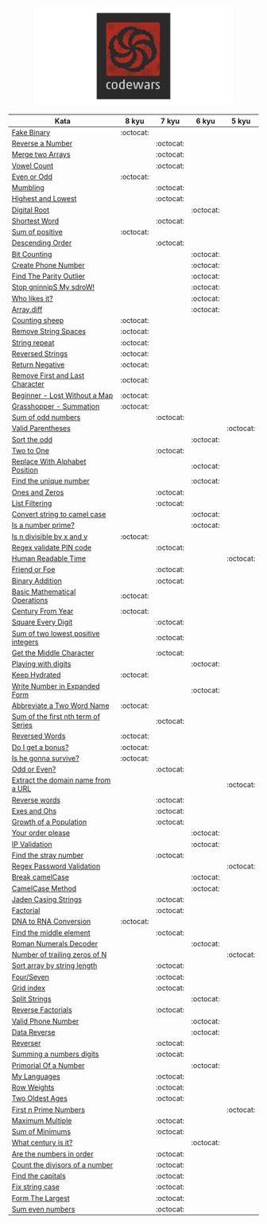 <p align="center">
<img src="icon.png" width="400" height="200" center="true" />
</p>



| Kata | 8 kyu | 7 kyu | 6 kyu | 5 kyu | 
| ----------|:----------:|:----------:|:----------:|:----------:|
| [Fake Binary](https://github.com/ask-xl/JS-Codewars/blob/main/8-kyu/Fake_Binary.js)|:octocat:|
| [Reverse a Number](https://github.com/ask-xl/JS-Codewars/blob/main/7-kyu/Reverse_a_Number.js)||:octocat:|
| [Merge two Arrays](https://github.com/ask-xl/JS-Codewars/blob/main/7-kyu/merge_two_arrays.js)||:octocat:|
| [Vowel Count](https://github.com/ask-xl/JS-Codewars/blob/main/7-kyu/Vowel_Count.js)||:octocat:|
| [Even or Odd](https://github.com/ask-xl/JS-Codewars/blob/main/8-kyu/Even_or_Odd.js)|:octocat:|
| [Mumbling](https://github.com/ask-xl/JS-Codewars/blob/main/7-kyu/Mumbling.js)||:octocat:|
| [Highest and Lowest](https://github.com/ask-xl/JS-Codewars/blob/main/7-kyu/Highest_and_Lowest.js)||:octocat:|
| [Digital Root](https://github.com/ask-xl/JS-Codewars/blob/main/6-kyu/Digital_Root.js)|||:octocat:|
| [Shortest Word](https://github.com/ask-xl/JS-Codewars/blob/main/7-kyu/Shortest_Word.js)||:octocat:|
| [Sum of positive](https://github.com/ask-xl/JS-Codewars/blob/main/8-kyu/Sum_of_positive.js)|:octocat:|
| [Descending Order](https://github.com/ask-xl/JS-Codewars/blob/main/7-kyu/Descending_Order.js)||:octocat:|
| [Bit Counting](https://github.com/ask-xl/JS-Codewars/blob/main/6-kyu/Bit_Counting.js)|||:octocat:|
| [Create Phone Number](https://github.com/ask-xl/JS-Codewars/blob/main/6-kyu/Create_Phone_Number.js)|||:octocat:|
| [Find The Parity Outlier](https://github.com/ask-xl/JS-Codewars/blob/main/6-kyu/Find_The_Parity_Outlier.js)|||:octocat:|
| [Stop gninnipS My sdroW!](https://github.com/ask-xl/JS-Codewars/blob/main/6-kyu/Stop_gninnipS_My_sdroW!.js)|||:octocat:|
| [Who likes it?](https://github.com/ask-xl/JS-Codewars/blob/main/6-kyu/Who_likes_it.js)|||:octocat:|
| [Array.diff](https://github.com/ask-xl/JS-Codewars/blob/main/6-kyu/Arraydiff.js)|||:octocat:|
| [Counting sheep](https://github.com/ask-xl/JS-Codewars/blob/main/8-kyu/Counting_sheep.js)|:octocat:|
| [Remove String Spaces](https://github.com/ask-xl/JS-Codewars/blob/main/8-kyu/Remove_String_Spaces.js)|:octocat:|
| [String repeat](https://github.com/ask-xl/JS-Codewars/blob/main/8-kyu/String_repeat.js)|:octocat:|
| [Reversed Strings](https://github.com/ask-xl/JS-Codewars/blob/main/8-kyu/Reversed_Strings.js)|:octocat:|
| [Return Negative](https://github.com/ask-xl/JS-Codewars/blob/main/8-kyu/Return_Negative.js)|:octocat:|
| [Remove First and Last Character](https://github.com/ask-xl/JS-Codewars/blob/main/8-kyu/Remove_First_and_Last_Character.js)|:octocat:|
| [Beginner - Lost Without a Map](https://github.com/ask-xl/JS-Codewars/blob/main/8-kyu/Beginner-LostWithoutaMap.js)|:octocat:|
| [Grasshopper - Summation](https://github.com/ask-xl/JS-Codewars/blob/main/8-kyu/Grasshopper-Summation.js)|:octocat:|
| [Sum of odd numbers](https://github.com/ask-xl/JS-Codewars/blob/main/7-kyu/Sum_of_odd_numbers.js)||:octocat:|
| [Valid Parentheses](https://github.com/ask-xl/JS-Codewars/blob/main/5-kyu/Valid_Parentheses.js)||||:octocat:|
| [Sort the odd](https://github.com/ask-xl/JS-Codewars/blob/main/6-kyu/Sort_the_odd.js)|||:octocat:|
| [Two to One](https://github.com/ask-xl/JS-Codewars/blob/main/7-kyu/Two_to_One.js)||:octocat:|
| [Replace With Alphabet Position](https://github.com/ask-xl/JS-Codewars/blob/main/6-kyu/Replace_With_Alphabet_Position.js)|||:octocat:|
| [Find the unique number](https://github.com/ask-xl/JS-Codewars/blob/main/6-kyu/Find_the_unique_number.js)|||:octocat:|
| [Ones and Zeros](https://github.com/ask-xl/JS-Codewars/blob/main/7-kyu/Ones_and_Zeros.js)||:octocat:|
| [List Filtering](https://github.com/ask-xl/JS-Codewars/blob/main/7-kyu/List_Filtering.js)||:octocat:|
| [Convert string to camel case](https://github.com/ask-xl/JS-Codewars/blob/main/6-kyu/Convert_string_to_camel_case.js)|||:octocat:|
| [Is a number prime?](https://github.com/ask-xl/JS-Codewars/blob/main/6-kyu/Is_a_number_prime.js)|||:octocat:|
| [Is n divisible by x and y](https://github.com/ask-xl/JS-Codewars/blob/main/8-kyu/Is_n_divisible_by_x_and_y.js)|:octocat:|
| [Regex validate PIN code](https://github.com/ask-xl/JS-Codewars/blob/main/7-kyu/Regex_validate_PIN_code.js)||:octocat:|
| [Human Readable Time](https://github.com/ask-xl/JS-Codewars/blob/main/5-kyu/Human_Readable_Time.js)||||:octocat:|
| [Friend or Foe](https://github.com/ask-xl/JS-Codewars/blob/main/7-kyu/Friend_or_Foe.js)||:octocat:|
| [Binary Addition](https://github.com/ask-xl/JS-Codewars/blob/main/7-kyu/Binary_Addition.js)||:octocat:|
| [Basic Mathematical Operations](https://github.com/ask-xl/JS-Codewars/blob/main/8-kyu/Basic_Mathematical_Operations.js)|:octocat:|
| [Century From Year](https://github.com/ask-xl/JS-Codewars/blob/main/8-kyu/Century_From_Year.js)|:octocat:|
| [Square Every Digit](https://github.com/ask-xl/JS-Codewars/blob/main/7-kyu/Square_Every_Digit.js)||:octocat:|
| [Sum of two lowest positive integers](https://github.com/ask-xl/JS-Codewars/blob/main/7-kyu/Sum_of_two_lowest_positive_integers.js)||:octocat:|
| [Get the Middle Character](https://github.com/ask-xl/JS-Codewars/blob/main/7-kyu/Get_the_Middle_Character.js)||:octocat:|
| [Playing with digits](https://github.com/ask-xl/JS-Codewars/blob/main/6-kyu/Playing_with_digits.js)|||:octocat:|
| [Keep Hydrated](https://github.com/ask-xl/JS-Codewars/blob/main/8-kyu/Keep_Hydrated.js)|:octocat:|
| [Write Number in Expanded Form](https://github.com/ask-xl/JS-Codewars/blob/main/6-kyu/Write_Number_in_Expanded_Form.js)|||:octocat:|
| [Abbreviate a Two Word Name](https://github.com/ask-xl/JS-Codewars/blob/main/8-kyu/Abbreviate_a_Two_Word_Name.js)|:octocat:|
| [Sum of the first nth term of Series](https://github.com/ask-xl/JS-Codewars/blob/main/7-kyu/Sum_of_the_first_nth_term_of_Series.js)||:octocat:|
| [Reversed Words](https://github.com/ask-xl/JS-Codewars/blob/main/8-kyu/Reversed_Words.js)|:octocat:|
| [Do I get a bonus?](https://github.com/ask-xl/JS-Codewars/blob/main/8-kyu/Do_I_get_a_bonus.js)|:octocat:|
| [Is he gonna survive?](https://github.com/ask-xl/JS-Codewars/blob/main/8-kyu/Is_he_gonna_survive.js)|:octocat:|
| [Odd or Even?](https://github.com/ask-xl/JS-Codewars/blob/main/7-kyu/Odd_or_Even.js)||:octocat:|
| [Extract the domain name from a URL](https://github.com/ask-xl/JS-Codewars/blob/main/5-kyu/Extract_the_domain_name_from_a_URL.js)||||:octocat:|
| [Reverse words](https://github.com/ask-xl/JS-Codewars/blob/main/7-kyu/Reverse_words.js)||:octocat:|
| [Exes and Ohs](https://github.com/ask-xl/JS-Codewars/blob/main/7-kyu/Exes_and_Ohs.js)||:octocat:|
| [Growth of a Population](https://github.com/ask-xl/JS-Codewars/blob/main/7-kyu/Growth_of_a_Population.js)||:octocat:|
| [Your order please](https://github.com/ask-xl/JS-Codewars/blob/main/6-kyu/Your_order_please.js)|||:octocat:|
| [IP Validation](https://github.com/ask-xl/JS-Codewars/blob/main/6-kyu/IP_Validation.js)|||:octocat:|
| [Find the stray number](https://github.com/ask-xl/JS-Codewars/blob/main/7-kyu/Find_the_stray_number.js)||:octocat:|
| [Regex Password Validation](https://github.com/ask-xl/JS-Codewars/blob/main/5-kyu/Regex_Password_Validation.js)||||:octocat:|
| [Break camelCase](https://github.com/ask-xl/JS-Codewars/blob/main/6-kyu/Break_camelCase.js)|||:octocat:|
| [CamelCase Method](https://github.com/ask-xl/JS-Codewars/blob/main/6-kyu/CamelCase_Method.js)|||:octocat:|
| [Jaden Casing Strings](https://github.com/ask-xl/JS-Codewars/blob/main/7-kyu/Jaden_Casing_Strings.js)||:octocat:|
| [Factorial](https://github.com/ask-xl/JS-Codewars/blob/main/7-kyu/Factorial.js)||:octocat:|
| [DNA to RNA Conversion](https://github.com/ask-xl/JS-Codewars/blob/main/8-kyu/DNA_to_RNA_Conversion.js)|:octocat:|
| [Find the middle element](https://github.com/ask-xl/JS-Codewars/blob/main/7-kyu/Find_the_middle_element.js)||:octocat:|
| [Roman Numerals Decoder](https://github.com/ask-xl/JS-Codewars/blob/main/6-kyu/Roman_Numerals_Decoder.js)|||:octocat:|
| [Number of trailing zeros of N](https://github.com/ask-xl/JS-Codewars/blob/main/5-kyu/Number_of_trailing_zeros_of_N.js)||||:octocat:|
| [Sort array by string length](https://github.com/ask-xl/JS-Codewars/blob/main/7-kyu/Sort_array_by_string_length.js)||:octocat:|
| [Four/Seven](https://github.com/ask-xl/JS-Codewars/blob/main/7-kyu/Four_Seven.js)||:octocat:|
| [Grid index](https://github.com/ask-xl/JS-Codewars/blob/main/7-kyu/Grid_index.js)||:octocat:|
| [Split Strings](https://github.com/ask-xl/JS-Codewars/blob/main/6-kyu/Split_Strings.js)|||:octocat:|
| [Reverse Factorials](https://github.com/ask-xl/JS-Codewars/blob/main/7-kyu/Reverse_Factorials.js)||:octocat:|
| [Valid Phone Number](https://github.com/ask-xl/JS-Codewars/blob/main/6-kyu/Valid_Phone_Number.js)|||:octocat:|
| [Data Reverse](https://github.com/ask-xl/JS-Codewars/blob/main/6-kyu/Data_Reverse.js)|||:octocat:|
| [Reverser](https://github.com/ask-xl/JS-Codewars/blob/main/7-kyu/Reverser.js)||:octocat:|
| [Summing a numbers digits](https://github.com/ask-xl/JS-Codewars/blob/main/7-kyu/Summing_a_numbers_digits.js)||:octocat:|
| [Primorial Of a Number](https://github.com/ask-xl/JS-Codewars/blob/main/6-kyu/Primorial_Of_a_Number.js)|||:octocat:|
| [My Languages](https://github.com/ask-xl/JS-Codewars/blob/main/7-kyu/My_Languages.js)||:octocat:|
| [Row Weights](https://github.com/ask-xl/JS-Codewars/blob/main/7-kyu/Row_Weights.js)||:octocat:|
| [Two Oldest Ages](https://github.com/ask-xl/JS-Codewars/blob/main/7-kyu/Two_Oldest_Ages.js)||:octocat:|
| [First n Prime Numbers](https://github.com/ask-xl/JS-Codewars/blob/main/5-kyu/First_n_Prime_Numbers.js)||||:octocat:|
| [Maximum Multiple](https://github.com/ask-xl/JS-Codewars/blob/main/7-kyu/Maximum_Multiple.js)||:octocat:|
| [Sum of Minimums](https://github.com/ask-xl/JS-Codewars/blob/main/7-kyu/Sum_of_Minimums.js)||:octocat:|
| [What century is it?](https://github.com/ask-xl/JS-Codewars/blob/main/6-kyu/What_century_is_it.js)|||:octocat:|
| [Are the numbers in order](https://github.com/ask-xl/JS-Codewars/blob/main/7-kyu/Are_the_numbers_in_order.js)||:octocat:|
| [Count the divisors of a number](https://github.com/ask-xl/JS-Codewars/blob/main/7-kyu/Count_the_divisors_of_a_number.js)||:octocat:|
| [Find the capitals](https://github.com/ask-xl/JS-Codewars/blob/main/7-kyu/Find_the_capitals.js)||:octocat:|
| [Fix string case](https://github.com/ask-xl/JS-Codewars/blob/main/7-kyu/Fix_string_case.js)||:octocat:|
| [Form The Largest](https://github.com/ask-xl/JS-Codewars/blob/main/7-kyu/Form_The_Largest.js)||:octocat:|
| [Sum even numbers](https://github.com/ask-xl/JS-Codewars/blob/main/7-kyu/Sum_even_numbers.js)||:octocat:|












